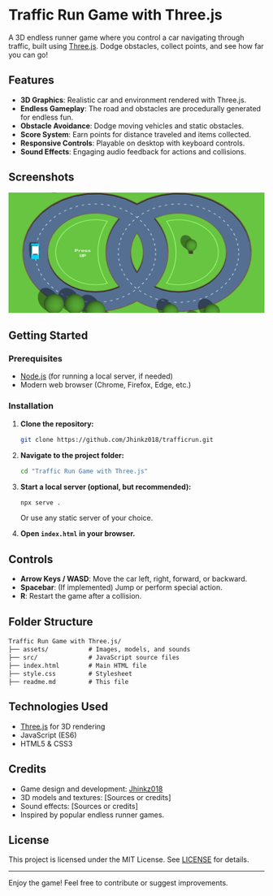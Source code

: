 # Traffic Run Game with Three.js

A 3D endless runner game where you control a car navigating through traffic, built using [Three.js](https://threejs.org/). Dodge obstacles, collect points, and see how far you can go!

## Features

- **3D Graphics**: Realistic car and environment rendered with Three.js.
- **Endless Gameplay**: The road and obstacles are procedurally generated for endless fun.
- **Obstacle Avoidance**: Dodge moving vehicles and static obstacles.
- **Score System**: Earn points for distance traveled and items collected.
- **Responsive Controls**: Playable on desktop with keyboard controls.
- **Sound Effects**: Engaging audio feedback for actions and collisions.

## Screenshots

![Gameplay Screenshot](./image.png)

## Getting Started

### Prerequisites

- [Node.js](https://nodejs.org/) (for running a local server, if needed)
- Modern web browser (Chrome, Firefox, Edge, etc.)

### Installation

1. **Clone the repository:**
   ```bash
   git clone https://github.com/Jhinkz018/trafficrun.git
   ```
2. **Navigate to the project folder:**
   ```bash
   cd "Traffic Run Game with Three.js"
   ```
3. **Start a local server (optional, but recommended):**
   ```bash
   npx serve .
   ```
   Or use any static server of your choice.

4. **Open `index.html` in your browser.**

## Controls

- **Arrow Keys / WASD**: Move the car left, right, forward, or backward.
- **Spacebar**: (If implemented) Jump or perform special action.
- **R**: Restart the game after a collision.

## Folder Structure

```
Traffic Run Game with Three.js/
├── assets/           # Images, models, and sounds
├── src/              # JavaScript source files
├── index.html        # Main HTML file
├── style.css         # Stylesheet
├── readme.md         # This file
```

## Technologies Used

- [Three.js](https://threejs.org/) for 3D rendering
- JavaScript (ES6)
- HTML5 & CSS3

## Credits

- Game design and development: [Jhinkz018](https://github.com/Jhinkz018)
- 3D models and textures: [Sources or credits]
- Sound effects: [Sources or credits]
- Inspired by popular endless runner games.

## License

This project is licensed under the MIT License. See [LICENSE](./LICENSE) for details.

---

Enjoy the game! Feel free to contribute or suggest improvements.

